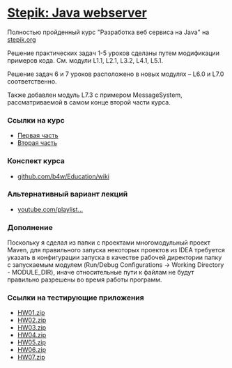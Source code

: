 # [Stepik: Java webserver](https://alttiri.github.io/stepik-java-webserver/)
Полностью пройденный курс "Разработка веб сервиса на Java" на [stepik.org][stepik]

Решение практических задач 1-5 уроков сделаны путем модификации примеров кода. 
См. модули L1.1, L2.1, L3.2, L4.1, L5.1.

Решение задач 6 и 7 уроков расположено в новых модулях – L6.0 и L7.0 соответственно.

Также добавлен модуль L7.3 с примером MessageSystem, рассматриваемой в самом конце второй части курса.



### Ссылки на курс
- [Первая часть][first-course]
- [Вторая часть][second-course]

### Конспект курса
- [github.com/b4w/Education/wiki][synopsis]

### Альтернативный вариант лекций
- [youtube.com/playlist...][alt-lectures]


### Дополнение
Поскольку я сделал из папки с проектами многомодульный проект Maven, для правильного запуска
 некоторых проектов из IDEA требуется указать в конфигурации запуска в качестве рабочей директории
 папку с запускаемым модулем (Run/Debug Configurations -> Working Directory - MODULE_DIR), 
 иначе относительные пути к файлам не будут правильно разрешены во время работы программ.

### Ссылки на тестирующие приложения
- [HW01.zip](https://stepik.org/media/attachments/lesson/12196/HW01.zip)
- [HW02.zip](https://stepik.org/media/attachments/lesson/12497/HW02.zip)
- [HW03.zip](https://stepik.org/media/attachments/lesson/12405/HW03.zip)
- [HW04.zip](https://stepik.org/media/attachments/lesson/12403/HW04.zip)
- [HW05.zip](https://stepik.org/media/attachments/lesson/12512/HW05.zip)
- [HW06.zip](https://stepik.org/media/attachments/lesson/13016/HW06.zip)
- [HW07.zip](https://stepik.org/media/attachments/lesson/13019/HW07.zip)



[stepik]:           <https://stepik.org>
[first-course]:     <https://stepik.org/course/146>
[second-course]:    <https://stepik.org/course/186>
[synopsis]:         <https://github.com/b4w/Education/wiki>
[alt-lectures]:     <https://www.youtube.com/playlist?list=PLrCZzMib1e9qkzxEuU_huxtSAxrW1t9NZ>

